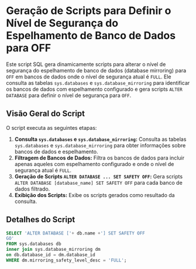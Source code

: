 # Geração de Scripts para Definir o Nível de Segurança do Espelhamento de Banco de Dados para OFF

Este script SQL gera dinamicamente scripts para alterar o nível de segurança do espelhamento de banco de dados (database mirroring) para `OFF` em bancos de dados onde o nível de segurança atual é `FULL`. Ele consulta as tabelas `sys.databases` e `sys.database_mirroring` para identificar os bancos de dados com espelhamento configurado e gera scripts `ALTER DATABASE` para definir o nível de segurança para `OFF`.

## Visão Geral do Script

O script executa as seguintes etapas:

1.  **Consulta `sys.databases` e `sys.database_mirroring`:** Consulta as tabelas `sys.databases` e `sys.database_mirroring` para obter informações sobre bancos de dados e espelhamento.
2.  **Filtragem de Bancos de Dados:** Filtra os bancos de dados para incluir apenas aqueles com espelhamento configurado e onde o nível de segurança atual é `FULL`.
3.  **Geração de Scripts `ALTER DATABASE ... SET SAFETY OFF`:** Gera scripts `ALTER DATABASE [database_name] SET SAFETY OFF` para cada banco de dados filtrado.
4.  **Exibição dos Scripts:** Exibe os scripts gerados como resultado da consulta.

## Detalhes do Script

```sql
SELECT 'ALTER DATABASE ['+ db.name +'] SET SAFETY OFF
GO'
FROM sys.databases db
inner join sys.database_mirroring dm
on db.database_id = dm.database_id
WHERE dm.mirroring_safety_level_desc = 'FULL';
